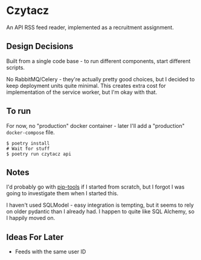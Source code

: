# Czytacz

An API RSS feed reader, implemented as a recruitment assignment.

## Design Decisions

Built from a single code base - to run different components, start different
scripts.

No RabbitMQ/Celery - they're actually pretty good choices, but I decided to
keep deployment units quite minimal. This creates extra cost for implementation
of the service worker, but I'm okay with that.

## To run

For now, no "production" docker container - later I'll add a "production"
`docker-compose` file.

```
$ poetry install
# Wait for stuff
$ poetry run czytacz api
```

## Notes

I'd probably go with [pip-tools](https://github.com/jazzband/pip-tools) if I
started from scratch, but I forgot I was going to investigate them when I
started this.

I haven't used SQLModel - easy integration is tempting, but it seems to rely
on older pydantic than I already had. I happen to quite like SQL Alchemy, so
I happily moved on.

## Ideas For Later
- Feeds with the same user ID
